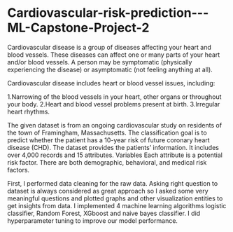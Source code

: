 # Cardiovascular-risk-prediction---ML-Capstone-Project-2

Cardiovascular disease is a group of diseases affecting your heart and blood vessels. These diseases can affect one or many parts of your heart and/or blood vessels. A person may be symptomatic (physically experiencing the disease) or asymptomatic (not feeling anything at all).

Cardiovascular disease includes heart or blood vessel issues, including:

1.Narrowing of the blood vessels in your heart, other organs or throughout your body.
2.Heart and blood vessel problems present at birth.
3.Irregular heart rhythms.

The given dataset is from an ongoing cardiovascular study on residents of the town of Framingham, Massachusetts. The classification goal is to predict whether the patient has a 10-year risk of future coronary heart disease (CHD). The dataset provides the patients’ information. It includes over 4,000 records and 15 attributes. Variables Each attribute is a potential risk factor. There are both demographic, behavioral, and medical risk factors.

First, I performed data cleaning for the raw data. Asking right question to dataset is always considered as great approach so I asked some very meaningful questions and plotted graphs and other visualization entities to get insights from data.  I implemented 4 machine learning algorithms logistic classifier, Random Forest, XGboost and naive bayes classifier. I did hyperparameter tuning to improve our model performance.
